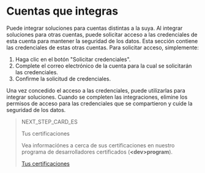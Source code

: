 # Cuentas que integras
 
Puede integrar soluciones para cuentas distintas a la suya. Al integrar soluciones para otras cuentas, puede solicitar acceso a las credenciales de esta cuenta para mantener la seguridad de los datos. Esta sección contiene las credenciales de estas otras cuentas. Para solicitar acceso, simplemente:
 
1. Haga clic en el botón "Solicitar credenciales".
2. Complete el correo electrónico de la cuenta para la cual se solicitarán las credenciales.
3. Confirme la solicitud de credenciales.
 
Una vez concedido el acceso a las credenciales, puede utilizarlas para integrar soluciones. Cuando se completen las integraciones, elimine los permisos de acceso para las credenciales que se compartieron y cuide la seguridad de los datos.

> NEXT_STEP_CARD_ES
>
> Tus certificaciones
>
> Vea informaciónes a cerca de sus certificaciones en nuestro programa de desarrolladores certificados (**&lt;dev&gt;program**).
>
> [Tus certificaciones](https://www.mercadopago[FAKER][URL][DOMAIN]/developers/es/guides/resources/dashboard/certification)